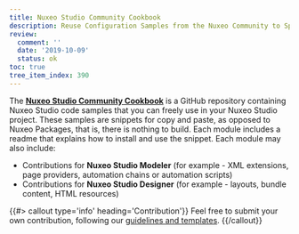 ```yaml
---
title: Nuxeo Studio Community Cookbook
description: Reuse Configuration Samples from the Nuxeo Community to Speed up your Application Implementation.
review:
  comment: ''
  date: '2019-10-09'
  status: ok
toc: true
tree_item_index: 390
---
```


The [**Nuxeo Studio Community Cookbook**](https://github.com/nuxeo/nuxeo-studio-community-cookbook) is a GitHub repository containing Nuxeo Studio code samples that you can freely use in your Nuxeo Studio project. These samples are snippets for copy and paste, as opposed to Nuxeo Packages, that is, there is nothing to build. Each module includes a readme that explains how to install and use the snippet. Each module may also include:

- Contributions for **Nuxeo Studio Modeler** (for example - XML extensions, page providers, automation chains or automation scripts)
- Contributions for **Nuxeo Studio Designer** (for example - layouts, bundle content, HTML resources)

{{#> callout type='info' heading='Contribution'}}
Feel free to submit your own contribution, following our [guidelines and templates](https://github.com/nuxeo/nuxeo-studio-community-cookbook#contributing).
{{/callout}}
